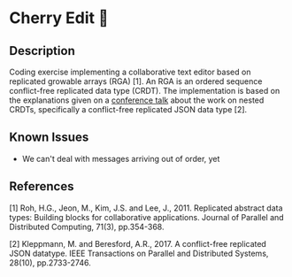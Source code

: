 # Cherry Edit 🍒

## Description

Coding exercise implementing a collaborative text editor based on replicated growable arrays (RGA) [1]. An RGA is an ordered sequence conflict-free replicated data type (CRDT). The implementation is based on the explanations given on a [conference talk](https://www.youtube.com/watch?v=yCcWpzY8dIA) about the work on nested CRDTs, specifically a conflict-free replicated JSON data type [2]. 

## Known Issues

- We can't deal with messages arriving out of order, yet

## References

[1] Roh, H.G., Jeon, M., Kim, J.S. and Lee, J., 2011. Replicated abstract data types: Building blocks for collaborative applications. Journal of Parallel and Distributed Computing, 71(3), pp.354-368.

[2] Kleppmann, M. and Beresford, A.R., 2017. A conflict-free replicated JSON datatype. IEEE Transactions on Parallel and Distributed Systems, 28(10), pp.2733-2746.
